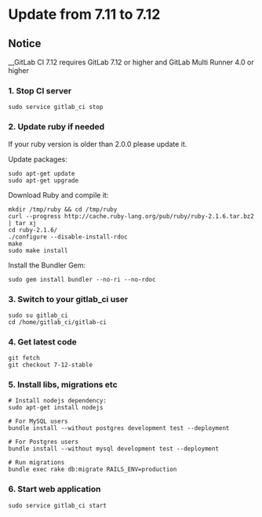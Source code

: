 # Update from 7.11 to 7.12

## Notice

__GitLab CI 7.12 requires GitLab 7.12 or higher and GitLab Multi Runner 4.0 or higher

### 1. Stop CI server

    sudo service gitlab_ci stop

### 2. Update ruby if needed

If your ruby version is older than 2.0.0 please update it.

Update packages:

    sudo apt-get update
    sudo apt-get upgrade

Download Ruby and compile it:

    mkdir /tmp/ruby && cd /tmp/ruby
    curl --progress http://cache.ruby-lang.org/pub/ruby/ruby-2.1.6.tar.bz2 | tar xj
    cd ruby-2.1.6/
    ./configure --disable-install-rdoc
    make
    sudo make install

Install the Bundler Gem:

    sudo gem install bundler --no-ri --no-rdoc

### 3. Switch to your gitlab_ci user

```
sudo su gitlab_ci
cd /home/gitlab_ci/gitlab-ci
```

### 4. Get latest code

```
git fetch
git checkout 7-12-stable
```

### 5. Install libs, migrations etc


```
# Install nodejs dependency:
sudo apt-get install nodejs

# For MySQL users
bundle install --without postgres development test --deployment

# For Postgres users
bundle install --without mysql development test --deployment

# Run migrations
bundle exec rake db:migrate RAILS_ENV=production
```


### 6. Start web application

    sudo service gitlab_ci start
